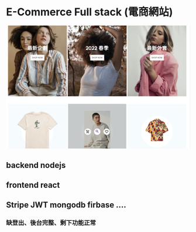 # E-Commerce Full stack (電商網站)

![image](https://github.com/iamshiehpay/ecommerce-one/blob/master/%E6%88%AA%E5%9C%96%202022-08-18%2014.55.06.png)


## backend nodejs
## frontend react
## Stripe JWT mongodb firbase ....

### 缺登出、後台完整、剩下功能正常
